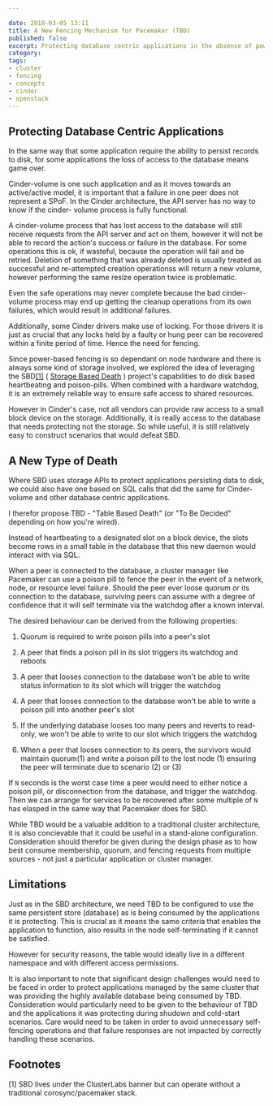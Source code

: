 ```yaml
---

date: 2018-03-05 13:11
title: A New Fencing Mechanism for Pacemaker (TBD)
published: false
excerpt: Protecting database centric applications in the absense of power fencing
category:
tags: 
- cluster
- fencing
- concepts
- cinder
- openstack
---
```


## Protecting Database Centric Applications

In the same way that some application require the ability to persist records
to disk, for some applications the loss of access to the database means game
over.

Cinder-volume is one such application and as it moves towards an active/active
model, it is important that a failure in one peer does not represent a SPoF.
In the Cinder architecture, the API server has no way to know if the cinder-
volume process is fully functional.

A cinder-volume process that has lost access to the database will still
receive requests from the API server and act on them, however it will not be
able to record the action's success or failure in the database.  For some
operations this is ok, if wasteful, because the operation will fail and be
retried. Deletion of something that was already deleted  is usually treated as
successful and re-attempted creation operationss will return a new volume,
however performing the same resize operation twice is problematic. 

Even the safe operations may never complete because the bad cinder-volume
process may end up getting the cleanup operations from its own failures, which
would result in additional failures.

Additionally, some Cinder drivers make use of locking.  For those drivers it
is just as crucial that any locks held by a faulty or hung peer can be
recovered within a finite period of time.  Hence the need for fencing.

Since power-based fencing is so dependant on node hardware and there is always
some kind of storage involved, we explored the idea of leveraging the
SBD[[1]](#fnote1) ( [Storage Based Death](/blog/2015/sbd-fun-and-profit) )
project's capabilities to do disk based heartbeating and poison-pills.  When
combined with a hardware watchdog, it is an extremely reliable way to ensure
safe access to shared resources.

However in Cinder's case, not all vendors can provide raw access to a small
block device on the storage.  Additionally, it is really access to the
database that needs protecting not the storage.  So while useful, it is still
relatively easy to construct scenarios that would defeat SBD.

## A New Type of Death

Where SBD uses storage APIs to protect applications persisting data to disk,
we could also have one based on SQL calls that did the same for Cinder-volume
and other database centric applications.

I therefor propose TBD - "Table Based Death" (or "To Be Decided" depending on
how you're wired).

Instead of heartbeating to a designated slot on a block device, the slots
become rows in a small table in the database that this new daemon would
interact with via SQL.

When a peer is connected to the database, a cluster manager like Pacemaker can
use a poison pill to fence the peer in the event of a network, node, or
resource level failure.  Should the peer ever loose quorum or its connection
to the database, surviving peers can assume with a degree of confidence that
it will self terminate via the watchdog after a known interval.

The desired behaviour can be derived from the following properties:

1. Quorum is required to write poison pills into a peer's slot

2. A peer that finds a poison pill in its slot triggers its watchdog and reboots

3. A peer that looses connection to the database won't be able to write status
   information to its slot which will trigger the watchdog

4. A peer that looses connection to the database won't be able to write a poison
   pill into another peer's slot

5. If the underlying database looses too many peers and reverts to read-only,
   we won't be able to write to our slot which triggers the watchdog

6. When a peer that looses connection to its peers, the survivors would maintain
   quorum(1) and write a poison pill to the lost node (1) ensuring the peer will
   terminate due to scenario (2) or (3)


If `N` seconds is the worst case time a peer would need to either notice a
poison pill, or disconnection from the database, and trigger the watchdog.
Then we can arrange for services to be recovered after some multiple of `N`
has elasped in the same way that Pacemaker does for SBD.

While TBD would be a valuable addition to a traditional cluster architecture,
it is also concievable that it could be useful in a stand-alone configuration.
Consideration should therefor be given during the design phase as to how best
consume membership, quorum, and fencing requests from multiple sources - not
just a particular application or cluster manager.

## Limitations

Just as in the SBD architecture, we need TBD to be configured to use the same
persistent store (database) as is being consumed by the applications it is
protecting.  This is crucial as it means the same criteria that enables the
application to function, also results in the node self-terminating if it cannot
be satisfied.

However for security reasons, the table would ideally live in a different
namespace and with different access permissions.

It is also important to note that significant design challenges would need to
be faced in order to protect applications managed by the same cluster that was
providing the highly available database being consumed by TBD.  Consideration
would particularly need to be given to the behaviour of TBD and the
applications it was protecting during shudown and cold-start scenarios.  Care
would need to be taken in order to avoid unnecessary self-fencing operations
and that failure responses are not impacted by correctly handling these
scenarios.

## Footnotes

<a name="fnote1">[1]</a> SBD lives under the ClusterLabs banner but can
operate without a traditional corosync/pacemaker stack.
